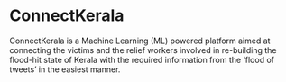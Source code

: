 # ConnectKerala
ConnectKerala is a Machine Learning (ML) powered platform aimed at connecting the victims and the relief workers involved in re-building the flood-hit state of Kerala with the required information from the ‘flood of tweets’ in the easiest manner.
